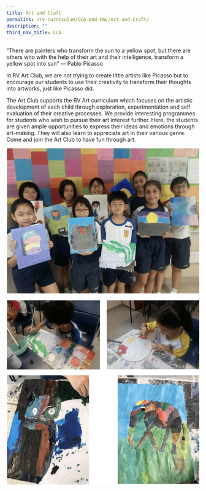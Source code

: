 ```yaml
---
title: Art and Craft
permalink: /rv-curriculum/CCA-And-PAL/Art-and-Craft/
description: ""
third_nav_title: CCA
---
```

“There are painters who transform the sun to a yellow spot, but there are others who with the help of their art and their intelligence, transform a yellow spot into sun” ― Pablo Picasso

In RV Art Club, we are not trying to create little artists like Picasso but to encourage our students to use their creativity to transform their thoughts into artworks, just like Picasso did.

The Art Club supports the RV Art curriculum which focuses on the artistic development of each child through exploration, experimentation and self evaluation of their creative processes. We provide interesting programmes for students who wish to pursue their art interest further. Here, the students are given ample opportunities to express their ideas and emotions through art-making. They will also learn to appreciate art in their various genre. Come and join the Art Club to have fun through art.

![](/images/RV%20Curriculum/CCA%20and%20PAL/Art%20&%20Craft/photo_6235498026902859969_w.png)

![](/images/RV%20Curriculum/CCA%20and%20PAL/Art%20&%20Craft/photo_6235498026902859970_w.png)